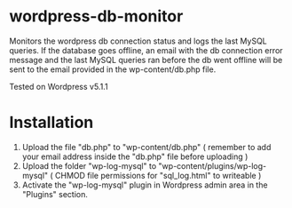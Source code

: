 # wordpress-db-monitor
Monitors the wordpress db connection status and logs the last MySQL queries. If the database goes offline, an email with the db connection error message and the last MySQL queries ran before the db went offline will be sent to the email provided in the wp-content/db.php file.

Tested on Wordpress v5.1.1

# Installation

1) Upload the file "db.php" to "wp-content/db.php" ( remember to add your email address inside the "db.php" file before uploading )
2) Upload the folder "wp-log-mysql" to "wp-content/plugins/wp-log-mysql" ( CHMOD file permissions for "sql_log.html" to writeable )
3) Activate the "wp-log-mysql" plugin in Wordpress admin area in the "Plugins" section.
